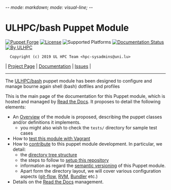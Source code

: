 -*- mode: markdown; mode: visual-line;  -*-

# ULHPC/bash Puppet Module

[![Puppet Forge](http://img.shields.io/puppetforge/v/ULHPC/bash.svg)](https://forge.puppetlabs.com/ULHPC/bash)
[![License](http://img.shields.io/:license-Apache2.0-blue.svg)](LICENSE)
![Supported Platforms](http://img.shields.io/badge/platform-debian|redhat|centos-lightgrey.svg)
[![Documentation Status](https://readthedocs.org/projects/ulhpc-puppet-bash/badge/?version=latest)](https://readthedocs.org/projects/ulhpc-puppet-bash/?badge=latest)
[![By ULHPC](https://img.shields.io/badge/by-ULHPC-blue.svg)](http://hpc.uni.lu)

      Copyright (c) 2019 UL HPC Team <hpc-sysadmins@uni.lu>

| [Project Page](https://github.com/ULHPC/puppet-bash) | [Documentation](http://ulhpc-puppet-bash.readthedocs.org/en/latest/) | [Issues](https://github.com/ULHPC/puppet-bash/issues) |


-----------
The [ULHPC/bash](https://github.com/ULHPC/puppet-bash) puppet module has been designed to configure and manage bourne again shell (bash) dotfiles and profiles

This is the main page of the documentation for this Puppet module, which is hosted and managed by [Read the Docs](http://ulhpc-bash.readthedocs.org/en/latest/).
It proposes to detail the following elements:

* An [Overview](overview.md) of the module is proposed, describing the puppet classes and/or definitions it implements.
     - you might also wish to check the `tests/` directory for sample test cases
* How to [test this module with Vagrant](vagrant.md)
* How to [contribute](contributing/index.md) to this puppet module development. In particular, we detail:
     - the [directory tree structure](contributing/layout.md)
	 - the steps to follow to [setup this repository](contributing/setup.md)
	 - information as regard the [semantic versioning](contributing/versioning.md) of this Puppet module.
     - Apart form the directory layout, we will cover various configuration aspects ([git-flow](https://github.com/nvie/gitflow), [RVM](https://rvm.io/), [Bundler](http://bundler.io/) etc.)
* Details on the [Read the Docs](http://ulhpc-puppet-bash.readthedocs.org/en/latest/) management.
